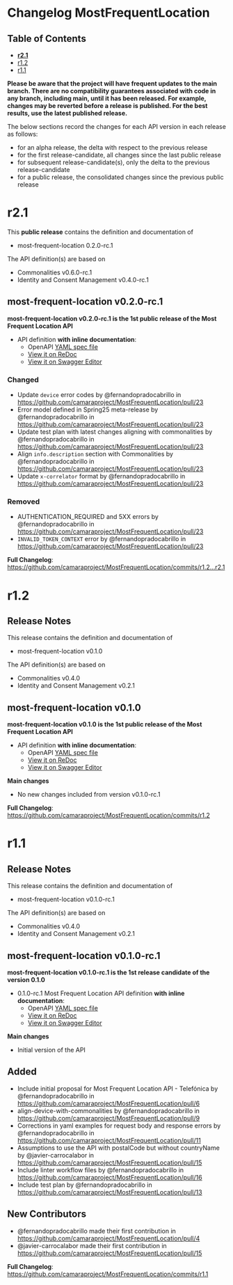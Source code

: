 # Changelog MostFrequentLocation

## Table of Contents

- **[r2.1](#r21)**
- [r1.2](#r12)
- [r1.1](#r11)

**Please be aware that the project will have frequent updates to the main branch. There are no compatibility guarantees associated with code in any branch, including main, until it has been released. For example, changes may be reverted before a release is published. For the best results, use the latest published release.**

The below sections record the changes for each API version in each release as follows:

* for an alpha release, the delta with respect to the previous release
* for the first release-candidate, all changes since the last public release
* for subsequent release-candidate(s), only the delta to the previous release-candidate
* for a public release, the consolidated changes since the previous public release

# r2.1

This **public release** contains the definition and documentation of
* most-frequent-location 0.2.0-rc.1

The API definition(s) are based on
* Commonalities v0.6.0-rc.1
* Identity and Consent Management v0.4.0-rc.1

## most-frequent-location v0.2.0-rc.1

**most-frequent-location v0.2.0-rc.1 is the 1st public release of the Most Frequent Location API**

- API definition **with inline documentation**:
  - OpenAPI [YAML spec file](https://github.com/camaraproject/MostFrequentLocation/blob/r2.1/code/API_definitions/most-frequent-location.yaml)
  - [View it on ReDoc](https://redocly.github.io/redoc/?url=https://raw.githubusercontent.com/camaraproject/MostFrequentLocation/r2.1/code/API_definitions/most-frequent-location.yaml&nocors)
  - [View it on Swagger Editor](https://camaraproject.github.io/swagger-ui/?url=https://raw.githubusercontent.com/camaraproject/MostFrequentLocation/r2.1/code/API_definitions/most-frequent-location.yaml)

### Changed
- Update `device` error codes by @fernandopradocabrillo in https://github.com/camaraproject/MostFrequentLocation/pull/23
- Error model defined in Spring25 meta-release by @fernandopradocabrillo in https://github.com/camaraproject/MostFrequentLocation/pull/23
- Update test plan with latest changes aligning with commonalities by @fernandopradocabrillo in https://github.com/camaraproject/MostFrequentLocation/pull/23
- Align `info.description` section with Commonalities by @fernandopradocabrillo in https://github.com/camaraproject/MostFrequentLocation/pull/23
- Update `x-correlator` format by @fernandopradocabrillo in https://github.com/camaraproject/MostFrequentLocation/pull/23

### Removed
- AUTHENTICATION_REQUIRED and 5XX errors by @fernandopradocabrillo in https://github.com/camaraproject/MostFrequentLocation/pull/23
- `INVALID_TOKEN_CONTEXT` error by @fernandopradocabrillo in https://github.com/camaraproject/MostFrequentLocation/pull/23

**Full Changelog**: https://github.com/camaraproject/MostFrequentLocation/commits/r1.2...r2.1

# r1.2

## Release Notes

This release contains the definition and documentation of
* most-frequent-location v0.1.0

The API definition(s) are based on
* Commonalities v0.4.0
* Identity and Consent Management v0.2.1

## most-frequent-location v0.1.0

**most-frequent-location v0.1.0 is the 1st public release of the Most Frequent Location API**

- API definition **with inline documentation**:
  - OpenAPI [YAML spec file](https://github.com/camaraproject/MostFrequentLocation/blob/r1.2/code/API_definitions/most-frequent-location.yaml)
  - [View it on ReDoc](https://redocly.github.io/redoc/?url=https://raw.githubusercontent.com/camaraproject/MostFrequentLocation/r1.2/code/API_definitions/most-frequent-location.yaml&nocors)
  - [View it on Swagger Editor](https://camaraproject.github.io/swagger-ui/?url=https://raw.githubusercontent.com/camaraproject/MostFrequentLocation/r1.2/code/API_definitions/most-frequent-location.yaml)

**Main changes**
* No new changes included from version v0.1.0-rc.1

**Full Changelog**: https://github.com/camaraproject/MostFrequentLocation/commits/r1.2

# r1.1
## Release Notes

This release contains the definition and documentation of
* most-frequent-location v0.1.0-rc.1

The API definition(s) are based on
* Commonalities v0.4.0
* Identity and Consent Management v0.2.1

## most-frequent-location v0.1.0-rc.1

**most-frequent-location v0.1.0-rc.1 is the 1st release candidate of the version 0.1.0**

- 0.1.0-rc.1 Most Frequent Location API definition **with inline documentation**:
  - OpenAPI [YAML spec file](https://github.com/camaraproject/MostFrequentLocation/blob/r1.1/code/API_definitions/most-frequent-location.yaml)
  - [View it on ReDoc](https://redocly.github.io/redoc/?url=https://raw.githubusercontent.com/camaraproject/MostFrequentLocation/r1.1/code/API_definitions/most-frequent-location.yaml&nocors)
  - [View it on Swagger Editor](https://camaraproject.github.io/swagger-ui/?url=https://raw.githubusercontent.com/camaraproject/MostFrequentLocation/r1.1/code/API_definitions/most-frequent-location.yaml)

**Main changes**
* Initial version of the API

## Added
* Include initial proposal for Most Frequent Location API - Telefónica by @fernandopradocabrillo in https://github.com/camaraproject/MostFrequentLocation/pull/6
* align-device-with-commonalities by @fernandopradocabrillo in https://github.com/camaraproject/MostFrequentLocation/pull/9
* Corrections in yaml examples for request body and response errors by @fernandopradocabrillo in https://github.com/camaraproject/MostFrequentLocation/pull/11
* Assumptions to use the API with postalCode but without countryName by @javier-carrocalabor in https://github.com/camaraproject/MostFrequentLocation/pull/15
* Include linter workflow files by @fernandopradocabrillo in https://github.com/camaraproject/MostFrequentLocation/pull/16
* Include test plan by @fernandopradocabrillo in https://github.com/camaraproject/MostFrequentLocation/pull/13

## New Contributors
* @fernandopradocabrillo made their first contribution in https://github.com/camaraproject/MostFrequentLocation/pull/4
* @javier-carrocalabor made their first contribution in https://github.com/camaraproject/MostFrequentLocation/pull/15

**Full Changelog**: https://github.com/camaraproject/MostFrequentLocation/commits/r1.1
